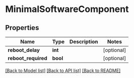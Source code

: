 # MinimalSoftwareComponent

## Properties
Name | Type | Description | Notes
------------ | ------------- | ------------- | -------------
**reboot_delay** | **int** |  | [optional] 
**reboot_required** | **bool** |  | [optional] 

[[Back to Model list]](../README.md#documentation-for-models) [[Back to API list]](../README.md#documentation-for-api-endpoints) [[Back to README]](../README.md)


